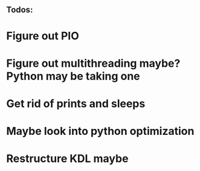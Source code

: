 ## Todos:
# Figure out PIO
# Figure out multithreading maybe? Python may be taking one
# Get rid of prints and sleeps
# Maybe look into python optimization
# Restructure KDL maybe